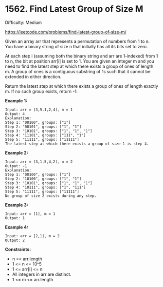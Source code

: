 # 1562. Find Latest Group of Size M

Difficulty: Medium

https://leetcode.com/problems/find-latest-group-of-size-m/

Given an array arr that represents a permutation of numbers from 1 to n. You have a binary string of size n that initially has all its bits set to zero.

At each step i (assuming both the binary string and arr are 1-indexed) from 1 to n, the bit at position arr[i] is set to 1. You are given an integer m and you need to find the latest step at which there exists a group of ones of length m. A group of ones is a contiguous substring of 1s such that it cannot be extended in either direction.

Return the latest step at which there exists a group of ones of length exactly m. If no such group exists, return -1.

**Example 1:**
```
Input: arr = [3,5,1,2,4], m = 1
Output: 4
Explanation:
Step 1: "00100", groups: ["1"]
Step 2: "00101", groups: ["1", "1"]
Step 3: "10101", groups: ["1", "1", "1"]
Step 4: "11101", groups: ["111", "1"]
Step 5: "11111", groups: ["11111"]
The latest step at which there exists a group of size 1 is step 4.
```

**Example 2:**
```
Input: arr = [3,1,5,4,2], m = 2
Output: -1
Explanation:
Step 1: "00100", groups: ["1"]
Step 2: "10100", groups: ["1", "1"]
Step 3: "10101", groups: ["1", "1", "1"]
Step 4: "10111", groups: ["1", "111"]
Step 5: "11111", groups: ["11111"]
No group of size 2 exists during any step.
```

**Example 3:**
```
Input: arr = [1], m = 1
Output: 1
```

**Example 4:**
```
Input: arr = [2,1], m = 2
Output: 2
```

**Constraints:**

* n == arr.length
* 1 <= n <= 10^5
* 1 <= arr[i] <= n
* All integers in arr are distinct.
* 1 <= m <= arr.length

